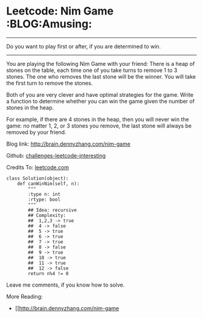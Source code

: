# Leetcode: Nim Game     :BLOG:Amusing:


---

Do you want to play first or after, if you are determined to win.  

---

You are playing the following Nim Game with your friend: There is a heap of stones on the table, each time one of you take turns to remove 1 to 3 stones. The one who removes the last stone will be the winner. You will take the first turn to remove the stones.  

Both of you are very clever and have optimal strategies for the game. Write a function to determine whether you can win the game given the number of stones in the heap.  

For example, if there are 4 stones in the heap, then you will never win the game: no matter 1, 2, or 3 stones you remove, the last stone will always be removed by your friend.  

Blog link: <http://brain.dennyzhang.com/nim-game>  

Github: [challenges-leetcode-interesting](https://github.com/DennyZhang/challenges-leetcode-interesting/tree/master/nim-game)  

Credits To: [leetcode.com](https://leetcode.com/problems/nim-game/description)  

    class Solution(object):
        def canWinNim(self, n):
            """
            :type n: int
            :rtype: bool
            """
            ## Idea: recursive
            ## Complexity:
            ##  1,2,3 -> true
            ##  4 -> false
            ##  5 -> true
            ##  6 -> true
            ##  7 -> true
            ##  8 -> false
            ##  9 -> true
            ##  10 -> true
            ##  11 -> true
            ##  12 -> false
            return n%4 != 0

Leave me comments, if you know how to solve.  

More Reading:  
-   [[<http://brain.dennyzhang.com/nim-game>